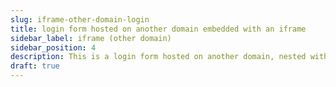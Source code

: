 ```yaml
---
slug: iframe-other-domain-login
title: login form hosted on another domain embedded with an iframe
sidebar_label: iframe (other domain)
sidebar_position: 4
description: This is a login form hosted on another domain, nested within an inline frame (iframe) that will POST on submit and will return with a HTTP response code of `200`.
draft: true
---
```


<!-- @TODO -->

<!--
<iframe
  id="test-iframe"
  src="/login-page-bare?docusaurus-data-bare-page=true"
  class="margin-vert--lg"
  style="overflow-y: hidden; width: 100%; height: 400px;"
  scrolling="no"
></iframe>

<hr/> -->
